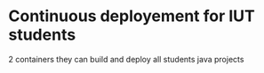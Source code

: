 # Continuous deployement for IUT students

2 containers they can build and deploy all students java projects
